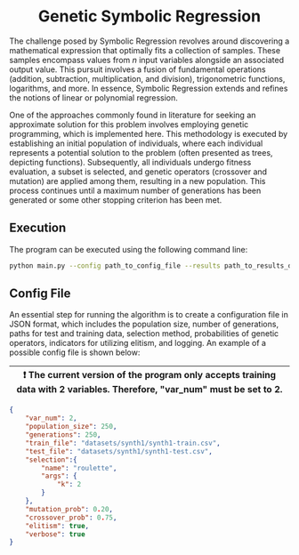 <h1 align="center"> Genetic Symbolic Regression </h1>

The challenge posed by Symbolic Regression revolves around discovering a mathematical expression that optimally fits a collection of samples. These samples encompass values from $n$ input variables alongside an associated output value. This pursuit involves a fusion of fundamental operations (addition, subtraction, multiplication, and division), trigonometric functions, logarithms, and more. In essence, Symbolic Regression extends and refines the notions of linear or polynomial regression.

One of the approaches commonly found in literature for seeking an approximate solution for this problem involves employing genetic programming, which is implemented here. This methodology is executed by establishing an initial population of individuals, where each individual represents a potential solution to the problem (often presented as trees, depicting functions). Subsequently, all individuals undergo fitness evaluation, a subset is selected, and genetic operators (crossover and mutation) are applied among them, resulting in a new population. This process continues until a maximum number of generations has been generated or some other stopping criterion has been met.

## Execution

The program can be executed using the following command line:

```bash
python main.py --config path_to_config_file --results path_to_results_dir
```

## Config File

An essential step for running the algorithm is to create a configuration file in JSON format, which includes the population size, number of generations, paths for test and training data, selection method, probabilities of genetic operators, indicators for utilizing elitism, and logging. An example of a possible config file is shown below:

| :exclamation:  The current version of the program only accepts training data with 2 variables. Therefore, "var_num" must be set to 2.  |
|-----------------------------------------|

```json
{
    "var_num": 2,
    "population_size": 250,
    "generations": 250,
    "train_file": "datasets/synth1/synth1-train.csv",
    "test_file": "datasets/synth1/synth1-test.csv",
    "selection":{
        "name": "roulette",
        "args": {
            "k": 2
        }
    },
    "mutation_prob": 0.20,
    "crossover_prob": 0.75,
    "elitism": true,
    "verbose": true
}
```
